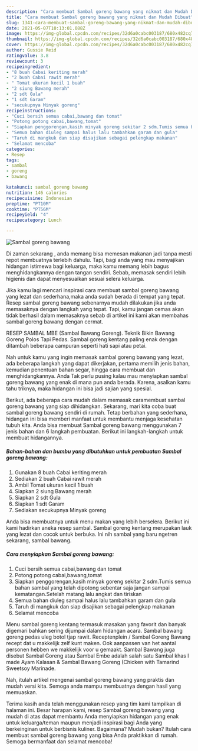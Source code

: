 ```yaml
---
description: "Cara membuat Sambal goreng bawang yang nikmat dan Mudah Dibuat"
title: "Cara membuat Sambal goreng bawang yang nikmat dan Mudah Dibuat"
slug: 1341-cara-membuat-sambal-goreng-bawang-yang-nikmat-dan-mudah-dibuat
date: 2021-05-07T10:13:01.088Z
image: https://img-global.cpcdn.com/recipes/32d6a0cabc003187/680x482cq70/sambal-goreng-bawang-foto-resep-utama.jpg
thumbnail: https://img-global.cpcdn.com/recipes/32d6a0cabc003187/680x482cq70/sambal-goreng-bawang-foto-resep-utama.jpg
cover: https://img-global.cpcdn.com/recipes/32d6a0cabc003187/680x482cq70/sambal-goreng-bawang-foto-resep-utama.jpg
author: Gussie Reid
ratingvalue: 3.8
reviewcount: 3
recipeingredient:
- "8 buah Cabai keriting merah"
- "2 buah Cabai rawit merah"
- " Tomat ukuran kecil 1 buah"
- "2 siung Bawang merah"
- "2 sdt Gula"
- "1 sdt Garam"
- "secukupnya Minyak goreng"
recipeinstructions:
- "Cuci bersih semua cabai,bawang dan tomat"
- "Potong potong cabai,bawang,tomat"
- "Siapkan penggorengan,kasih minyak goreng sekitar 2 sdm.Tumis semua bahan sambal yang telah dipotong sebentar saja jangan sampai kematangan.Setelah matang lalu angkat dan tiriskan"
- "Semua bahan diuleg sampai halus lalu tambahkan garam dan gula"
- "Taruh di mangkuk dan siap disajikan sebagai pelengkap makanan"
- "Selamat mencoba"
categories:
- Resep
tags:
- sambal
- goreng
- bawang

katakunci: sambal goreng bawang 
nutrition: 146 calories
recipecuisine: Indonesian
preptime: "PT10M"
cooktime: "PT56M"
recipeyield: "4"
recipecategory: Lunch

---
```



![Sambal goreng bawang](https://img-global.cpcdn.com/recipes/32d6a0cabc003187/680x482cq70/sambal-goreng-bawang-foto-resep-utama.jpg)

Di zaman  sekarang , anda memang bisa memesan makanan jadi tanpa mesti repot membuatnya terlebih dahulu. Tapi, bagi anda yang mau menyajikan hidangan istimewa bagi keluarga, maka kamu memang lebih bagus menghidangkannya dengan tangan sendiri. Sebab, memasak sendiri lebih higienis dan dapat menyesuaikan sesuai selera keluarga.

Jika kamu lagi mencari inspirasi cara membuat sambal goreng bawang yang lezat dan sederhana,maka anda sudah berada di tempat yang tepat. Resep sambal goreng bawang  sebenarnya mudah dilakukan jika anda memasaknya dengan langkah yang tepat. Tapi, kamu jangan cemas akan tidak berhasil dalam memasaknya 
sebab di artikel ini kami akan membahas sambal goreng bawang dengan cermat.  

RESEP SAMBAL MBE (Sambal Bawang Goreng). Teknik Bikin Bawang Goreng Polos Tapi Pedas. Sambal goreng kentang paling enak dengan ditambah beberapa campuran seperti hati sapi atau petai.

Nah untuk kamu yang ingin memasak sambal goreng bawang yang lezat, ada beberapa langkah yang dapat dikerjakan, pertama memilih jenis bahan, kemudian penentuan bahan segar, hingga cara membuat dan menghidangkannya. Anda Tak perlu pusing kalau mau menyiapkan sambal goreng bawang yang enak di mana pun anda berada. Karena, asalkan kamu  tahu triknya, maka hidangan ini bisa jadi sajian yang spesial.

Berikut, ada beberapa cara mudah dalam memasak caramembuat sambal goreng bawang yang siap dihidangkan. Sekarang, mari kita coba buat sambal goreng bawang sendiri di rumah. Tetap berbahan yang sederhana, hidangan ini bisa memberi manfaat untuk membantu menjaga kesehatan tubuh kita. Anda bisa membuat Sambal goreng bawang menggunakan 7 jenis bahan dan 6 langkah pembuatan. Berikut ini langkah-langkah untuk membuat hidangannya.

<!--inarticleads1-->

##### Bahan-bahan dan bumbu yang dibutuhkan untuk pembuatan Sambal goreng bawang:

1. Gunakan 8 buah Cabai keriting merah
1. Sediakan 2 buah Cabai rawit merah
1. Ambil  Tomat ukuran kecil 1 buah
1. Siapkan 2 siung Bawang merah
1. Siapkan 2 sdt Gula
1. Siapkan 1 sdt Garam
1. Sediakan secukupnya Minyak goreng


Anda bisa membuatnya untuk menu makan yang lebih berselera. Berikut ini kami hadirkan aneka resep sambal. Sambal goreng kentang merupakan lauk yang lezat dan cocok untuk berbuka. Ini nih sambal yang baru ngetren sekarang, sambal bawang. 

<!--inarticleads2-->

##### Cara menyiapkan Sambal goreng bawang:

1. Cuci bersih semua cabai,bawang dan tomat
1. Potong potong cabai,bawang,tomat
1. Siapkan penggorengan,kasih minyak goreng sekitar 2 sdm.Tumis semua bahan sambal yang telah dipotong sebentar saja jangan sampai kematangan.Setelah matang lalu angkat dan tiriskan
1. Semua bahan diuleg sampai halus lalu tambahkan garam dan gula
1. Taruh di mangkuk dan siap disajikan sebagai pelengkap makanan
1. Selamat mencoba


Menu sambal goreng kentang termasuk masakan yang favorit dan banyak digemari bahkan sering dijumpai dalam hidangan acara. Sambal bawang goreng pedas uleg botol tjap rawit. Receptenplein / Sambal Goreng Bawang recept dat u makkelijk zelf kunt maken. Ook aanpassen van het aantal personen hebben we makkelijk voor u gemaakt. Sambal Bawang juga disebut Sambal Goreng atau Sambal Embe adalah salah satu Sambal khas I made Ayam Kalasan &amp; Sambal Bawang Goreng (Chicken with Tamarind Sweetsoy Marinade. 

Nah, itulah artikel mengenai  sambal goreng bawang  yang praktis dan mudah versi kita. Semoga anda mampu membuatnya dengan hasil yang memuaskan. 

Terima kasih anda telah menggunakan resep yang tim kami tampilkan di halaman ini. Besar harapan kami, resep  Sambal goreng bawang yang mudah di atas dapat membantu Anda menyiapkan hidangan yang enak untuk keluarga/teman maupun menjadi inspirasi bagi Anda yang berkeinginan untuk berbisnis kuliner. Bagaimana? Mudah bukan? Itulah cara membuat sambal goreng bawang yang bisa Anda praktikkan di rumah. Semoga bermanfaat dan selamat mencoba!

